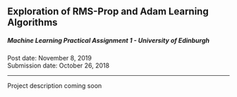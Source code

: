 ## Exploration of RMS-Prop and Adam Learning Algorithms

##### Machine Learning Practical Assignment 1 - University of Edinburgh

Post date: November 8, 2019
<br>
Submission date: October 26, 2018

---

Project description coming soon
